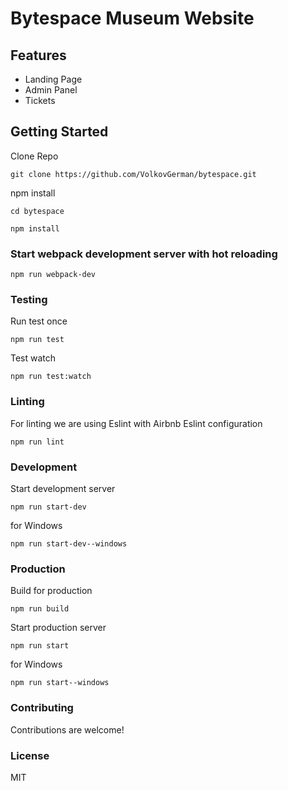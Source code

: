 # Bytespace Museum Website

## Features

- Landing Page
- Admin Panel
- Tickets

## Getting Started

Clone Repo

````
git clone https://github.com/VolkovGerman/bytespace.git
````

npm install

````
cd bytespace 

npm install
````

### Start webpack development server with hot reloading

````
npm run webpack-dev
````

### Testing

Run test once

````
npm run test
````

Test watch

````
npm run test:watch
````

### Linting

For linting we are using Eslint with Airbnb Eslint configuration

````
npm run lint
````

### Development

Start development server

````
npm run start-dev
````

for Windows

````
npm run start-dev--windows
````

### Production

Build for production

````
npm run build
````

Start production server

````
npm run start
````

for Windows

````
npm run start--windows
````

### Contributing

Contributions are welcome!

### License

MIT
